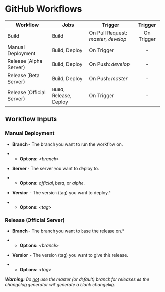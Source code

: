 # GitHub Workflows

| Workflow                  | Jobs                   | Trigger                              | Trigger    |
| ------------------------- | ---------------------- | ------------------------------------ | :--------: |
| Build                     | Build                  | On Pull Request: *master*, *develop* | On Trigger |
| Manual Deployment         | Build, Deploy          | On Trigger                           | -          |
| Release (Alpha Server)    | Build, Deploy          | On Push: *develop*                   | -          |
| Release (Beta Server)     | Build, Deploy          | On Push: *master*                    | -          |
| Release (Official Server) | Build, Release, Deploy | On Trigger                           | -          |

## Workflow Inputs

### Manual Deployment

- **Branch** - The branch you want to run the workflow on.
- - **Options:** *\<branch>*

- **Server** - The server you want to deploy to.
- - **Options:** *official*, *beta*, or *alpha*.

- **Version** - The version  (tag) you want to deploy.*
- - **Options:** *\<tag>*

### Release (Official Server)

- **Branch** - The branch you want to base the release on.*
- - **Options:** *\<branch>*

- **Version** - The version (tag) you want to give this release.
- - **Options:** *\<tag>*

***Warning:** Do <u>not</u> use the master (or default) branch for releases as the changelog generator will generate a blank changelog.*